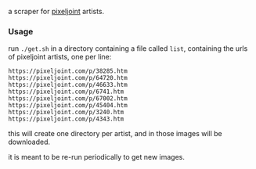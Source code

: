 a scraper for [pixeljoint](https://pixeljoint.com/) artists.

### Usage

run `./get.sh` in a directory containing a file called `list`, containing the urls of pixeljoint artists, one per line:

```
https://pixeljoint.com/p/38285.htm
https://pixeljoint.com/p/64720.htm
https://pixeljoint.com/p/46633.htm
https://pixeljoint.com/p/6741.htm
https://pixeljoint.com/p/67002.htm
https://pixeljoint.com/p/45404.htm
https://pixeljoint.com/p/3240.htm
https://pixeljoint.com/p/4343.htm
```

this will create one directory per artist, and in those images will be downloaded.

it is meant to be re-run periodically to get new images.

